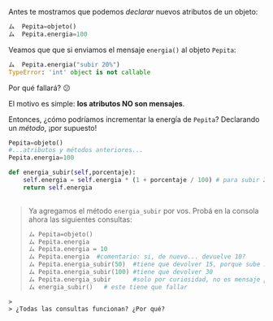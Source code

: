 Antes te mostramos que podemos *declarar* nuevos atributos de un objeto:

```python
ム  Pepita=objeto()
ム  Pepita.energia=100
```

Veamos que que si enviamos el mensaje `energia()` al objeto `Pepita`:

```python
ム  Pepita.energia("subir 20%")
TypeError: 'int' object is not callable
```
Por qué fallará? :confused:

El motivo es simple: **los atributos NO son mensajes**.

Entonces, ¿cómo podríamos incrementar la energía de `Pepita`? Declarando un *método*, ¡por supuesto!

```python
Pepita=objeto()
#...atributos y métodos anteriores...
Pepita.energia=100

def energia_subir(self,porcentaje):
    self.energia = self.energia * (1 + porcentaje / 100) # para subir 25%, multiplicamos por 1.25
    return self.energia 
    
```

> Ya agregamos el método `energia_subir` por vos. Probá en la consola ahora las siguientes consultas:
>
> ```python
> ム Pepita=objeto()
> ム Pepita.energia
> ム Pepita.energia = 10
> ム Pepita.energia  #comentario: si, de nuevo... devuelve 10?
> ム Pepita.energia_subir(50)  #tiene que devolver 15, porque sube 50% 
> ム Pepita.energia_subir(100) #tiene que devolver 30
> ム Pepita.energia_subir      #solo por curiosidad, no es mensaje porque le falta el ()
> ム energia_subir()   # este tiene que fallar
```
>
> ¿Todas las consultas funcionan? ¿Por qué?
